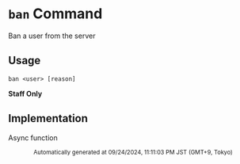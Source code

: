 # `ban` Command

Ban a user from the server

## Usage

```
ban <user> [reason]
```


**Staff Only**

## Implementation

Async function

<div align="center"><sub>Automatically generated at 09/24/2024, 11:11:03 PM JST (GMT+9, Tokyo)</sub></div>